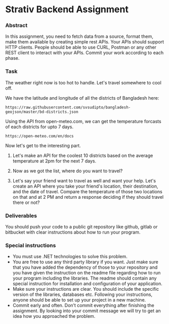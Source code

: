 # Strativ Backend Assignment 

### Abstract
In this assignment, you need to fetch data from a source, format them, make them available by creating simple rest APIs. Your APIs should support HTTP clients. People should be able to use CURL, Postman or any other REST client to interact with your APIs. Commit your work according to each phase.


### Task

The weather right now is too hot to handle. Let's travel somewhere to cool off. 

We have the latitude and longitude of all the districts of Bangladesh here: 
```
https://raw.githubusercontent.com/svsudipto/bangladesh-geojson/master/bd-districts.json
```

Using the API from open-meteo.com, we can get the temperature forcasts of each districts for upto 7 days. 
```
https://open-meteo.com/en/docs
```

Now let's get to the interesting part. 

1. Let's make an API for the coolest 10 districts based on the average temperature at 2pm for the next 7 days. 

2. Now as we got the list, where do you want to travel? 

3. Let's say your friend want to travel as well and want your help. Let's create an API where you take your friend's location, their destination, and the date of travel. Compare the temperature of those two locations on that and at 2 PM and return a response deciding if they should travel there or not? 

### Deliverables

You should push your code to a public git repository like github, gitlab or bitbucket with clear instructions about how to run your program.

### Special instructions

* You must use .NET technologies to solve this problem.
* You are free to use any third party library if you want. Just make sure that you have added the dependency of those to your repository and you have given the instruction on the readme file regarding how to run your program including the libraries. The readme should contain any special instruction for installation and configuration of your application.
* Make sure your instructions are clear. You should include the specific version of the libraries, databases etc. Following your instructions, anyone should be able to set up your project in a new machine.
* Commit early and often. Don’t commit everything after finishing the assignment. By looking into your commit message we will try to get an idea how you approached the problem.
